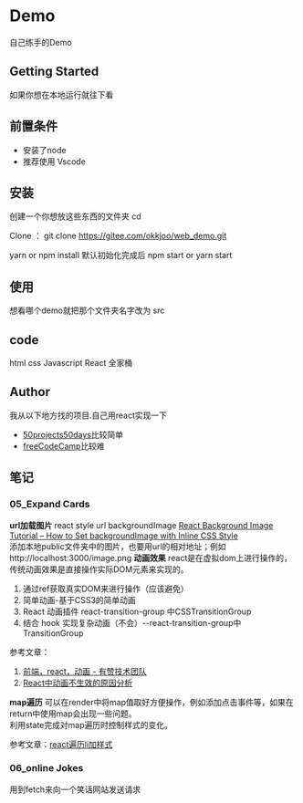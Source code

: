 # Demo
自己练手的Demo
## Getting Started
如果你想在本地运行就往下看
## 前置条件
- 安装了node
- 推荐使用 Vscode
## 安装
创建一个你想放这些东西的文件夹
cd <folder-name>

Clone ：
git clone https://gitee.com/okkjoo/web_demo.git

yarn or npm install
默认初始化完成后
npm start or yarn start
## 使用
想看哪个demo就把那个文件夹名字改为 src
## code
html
css
Javascript
React 全家桶

## Author
我从以下地方找的项目.自己用react实现一下
- [50projects50days](https://github.com/bradtraversy/50projects50days)比较简单
- [freeCodeCamp](https://chinese.freecodecamp.org/learn/front-end-libraries/#front-end-libraries-projects)比较难

## 笔记
### 05_Expand Cards
**url加载图片** 
react style url backgroundImage
[React Background Image Tutorial – How to Set backgroundImage with Inline CSS Style](https://www.freecodecamp.org/news/react-background-image-tutorial-how-to-set-backgroundimage-with-inline-css-style/)<br>
添加本地public文件夹中的图片，也要用url的相对地址；例如 http://localhost:3000/image.png
**动画效果**
react是在虚拟dom上进行操作的，传统动画效果是直接操作实际DOM元素来实现的。
1. 通过ref获取真实DOM来进行操作（应该避免）
2. 简单动画-基于CSS3的简单动画
3. React 动画插件 react-transition-group 中CSSTransitionGroup
4. 结合 hook 实现复杂动画（不会）--react-transition-group中TransitionGroup

参考文章：
1.  [前端，react，动画 - 有赞技术团队](https://tech.youzan.com/react-animations/)
2.  [React中动画不生效的原因分析](https://m.php.cn/article/406769.html)

**map遍历**
可以在render中将map值取好方便操作，例如添加点击事件等，如果在return中使用map会出现一些问题。<br>
利用state完成对map遍历时控制样式的变化。

参考文章：[react遍历li加样式](https://blog.csdn.net/knowledge_bird/article/details/88886731)

### 06_online Jokes 
用到fetch来向一个笑话网站发送请求
